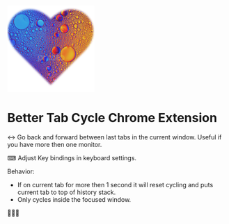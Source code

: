<p align="left">
  <img src="icon.png" width="200" alt="accessibility text">
</p>

# Better Tab Cycle Chrome Extension

↔ Go back and forward between last tabs in the current window. Useful if you have more then one monitor. 

⌨ Adjust Key bindings in keyboard settings.

Behavior: 
- If on current tab for more then 1 second it will reset cycling and puts current tab to top of history stack.
- Only cycles inside the focused window. 

🎈🥳🎉
